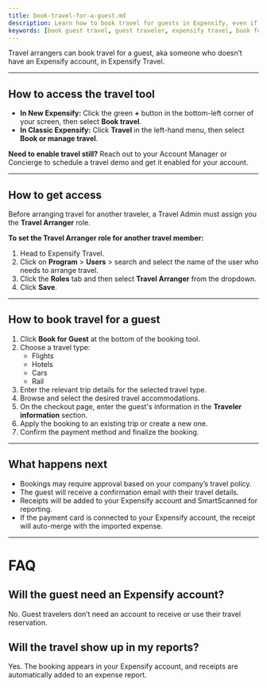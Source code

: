 ```yaml
---
title: book-travel-for-a-guest.md
description: Learn how to book travel for guests in Expensify, even if they don’t have an Expensify account, with instructions for Classic and New Expensify.
keywords: [book guest travel, guest traveler, expensify travel, book for non-member, travel booking, classic, new expensify]
---
```


<div id="new-expensify" markdown="1">

Travel arrangers can book travel for a guest, aka someone who doesn’t have an Expensify account, in Expensify Travel.

---

## How to access the travel tool

- **In New Expensify:** Click the green **+** button in the bottom-left corner of your screen, then select **Book travel**.
- **In Classic Expensify:** Click **Travel** in the left-hand menu, then select **Book or manage travel**.

**Need to enable travel still?** Reach out to your Account Manager or Concierge to schedule a travel demo and get it enabled for your account.

---

## How to get access

Before arranging travel for another traveler, a Travel Admin must assign you the **Travel Arranger** role.

**To set the Travel Arranger role for another travel member:**

1. Head to Expensify Travel.
2. Click on **Program** > **Users** > search and select the name of the user who needs to arrange travel.
3. Click the **Roles** tab and then select **Travel Arranger** from the dropdown.
4. Click **Save**.

---

## How to book travel for a guest

1. Click **Book for Guest** at the bottom of the booking tool.
2. Choose a travel type:
   - Flights
   - Hotels
   - Cars
   - Rail
3. Enter the relevant trip details for the selected travel type.
4. Browse and select the desired travel accommodations.
5. On the checkout page, enter the guest's information in the **Traveler information** section.
6. Apply the booking to an existing trip or create a new one.
7. Confirm the payment method and finalize the booking.

---

## What happens next

- Bookings may require approval based on your company’s travel policy.
- The guest will receive a confirmation email with their travel details.
- Receipts will be added to your Expensify account and SmartScanned for reporting.
- If the payment card is connected to your Expensify account, the receipt will auto-merge with the imported expense.

---

# FAQ

## Will the guest need an Expensify account?
No. Guest travelers don’t need an account to receive or use their travel reservation.

## Will the travel show up in my reports?
Yes. The booking appears in your Expensify account, and receipts are automatically added to an expense report.

</div>
